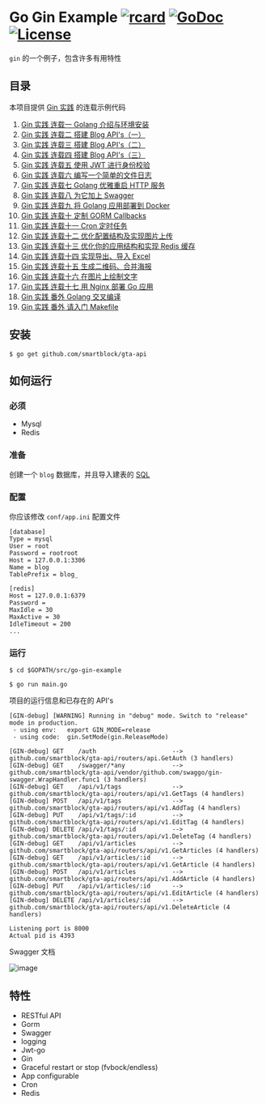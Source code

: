 # Go Gin Example [![rcard](https://goreportcard.com/badge/github.com/smartblock/gta-api)](https://goreportcard.com/report/github.com/smartblock/gta-api) [![GoDoc](http://img.shields.io/badge/go-documentation-blue.svg?style=flat-square)](https://godoc.org/github.com/smartblock/gta-api) [![License](http://img.shields.io/badge/license-mit-blue.svg?style=flat-square)](https://raw.githubusercontent.com/EDDYCJY/go-gin-example/master/LICENSE)

`gin` 的一个例子，包含许多有用特性

## 目录

本项目提供 [Gin 实践](https://segmentfault.com/a/1190000013297625) 的连载示例代码

1. [Gin 实践 连载一 Golang 介绍与环境安装](https://book.eddycjy.com/golang/gin/install.html)
2. [Gin 实践 连载二 搭建 Blog API's（一）](https://book.eddycjy.com/golang/gin/api-01.html)
3. [Gin 实践 连载三 搭建 Blog API's（二）](https://book.eddycjy.com/golang/gin/api-02.html)
4. [Gin 实践 连载四 搭建 Blog API's（三）](https://book.eddycjy.com/golang/gin/api-03.html)
5. [Gin 实践 连载五 使用 JWT 进行身份校验](https://book.eddycjy.com/golang/gin/jwt.html)
6. [Gin 实践 连载六 编写一个简单的文件日志](https://book.eddycjy.com/golang/gin/log.html)
7. [Gin 实践 连载七 Golang 优雅重启 HTTP 服务](https://book.eddycjy.com/golang/gin/reload-http.html)
8. [Gin 实践 连载八 为它加上 Swagger](https://book.eddycjy.com/golang/gin/swagger.html)
9. [Gin 实践 连载九 将 Golang 应用部署到 Docker](https://book.eddycjy.com/golang/gin/golang-docker.html)
10. [Gin 实践 连载十 定制 GORM Callbacks](https://book.eddycjy.com/golang/gin/gorm-callback.html)
11. [Gin 实践 连载十一 Cron 定时任务](https://book.eddycjy.com/golang/gin/cron.html)
12. [Gin 实践 连载十二 优化配置结构及实现图片上传](https://book.eddycjy.com/golang/gin/config-upload.html)
13. [Gin 实践 连载十三 优化你的应用结构和实现 Redis 缓存](https://book.eddycjy.com/golang/gin/application-redis.html)
14. [Gin 实践 连载十四 实现导出、导入 Excel](https://book.eddycjy.com/golang/gin/excel.html)
15. [Gin 实践 连载十五 生成二维码、合并海报](https://book.eddycjy.com/golang/gin/image.html)
16. [Gin 实践 连载十六 在图片上绘制文字](https://book.eddycjy.com/golang/gin/font.html)
17. [Gin 实践 连载十七 用 Nginx 部署 Go 应用](https://book.eddycjy.com/golang/gin/nginx.html)
18. [Gin 实践 番外 Golang 交叉编译](https://book.eddycjy.com/golang/gin/cgo.html)
19. [Gin 实践 番外 请入门 Makefile](https://book.eddycjy.com/golang/gin/makefile.html)

## 安装

```
$ go get github.com/smartblock/gta-api
```

## 如何运行

### 必须

- Mysql
- Redis

### 准备

创建一个 `blog` 数据库，并且导入建表的 [SQL](https://github.com/smartblock/gta-api/blob/master/docs/sql/blog.sql)

### 配置

你应该修改 `conf/app.ini` 配置文件

```
[database]
Type = mysql
User = root
Password = rootroot
Host = 127.0.0.1:3306
Name = blog
TablePrefix = blog_

[redis]
Host = 127.0.0.1:6379
Password =
MaxIdle = 30
MaxActive = 30
IdleTimeout = 200
...
```

### 运行

```
$ cd $GOPATH/src/go-gin-example

$ go run main.go
```

项目的运行信息和已存在的 API's

```
[GIN-debug] [WARNING] Running in "debug" mode. Switch to "release" mode in production.
 - using env:	export GIN_MODE=release
 - using code:	gin.SetMode(gin.ReleaseMode)

[GIN-debug] GET    /auth                     --> github.com/smartblock/gta-api/routers/api.GetAuth (3 handlers)
[GIN-debug] GET    /swagger/*any             --> github.com/smartblock/gta-api/vendor/github.com/swaggo/gin-swagger.WrapHandler.func1 (3 handlers)
[GIN-debug] GET    /api/v1/tags              --> github.com/smartblock/gta-api/routers/api/v1.GetTags (4 handlers)
[GIN-debug] POST   /api/v1/tags              --> github.com/smartblock/gta-api/routers/api/v1.AddTag (4 handlers)
[GIN-debug] PUT    /api/v1/tags/:id          --> github.com/smartblock/gta-api/routers/api/v1.EditTag (4 handlers)
[GIN-debug] DELETE /api/v1/tags/:id          --> github.com/smartblock/gta-api/routers/api/v1.DeleteTag (4 handlers)
[GIN-debug] GET    /api/v1/articles          --> github.com/smartblock/gta-api/routers/api/v1.GetArticles (4 handlers)
[GIN-debug] GET    /api/v1/articles/:id      --> github.com/smartblock/gta-api/routers/api/v1.GetArticle (4 handlers)
[GIN-debug] POST   /api/v1/articles          --> github.com/smartblock/gta-api/routers/api/v1.AddArticle (4 handlers)
[GIN-debug] PUT    /api/v1/articles/:id      --> github.com/smartblock/gta-api/routers/api/v1.EditArticle (4 handlers)
[GIN-debug] DELETE /api/v1/articles/:id      --> github.com/smartblock/gta-api/routers/api/v1.DeleteArticle (4 handlers)

Listening port is 8000
Actual pid is 4393
```

Swagger 文档

![image](https://i.imgur.com/bVRLTP4.jpg)

## 特性

- RESTful API
- Gorm
- Swagger
- logging
- Jwt-go
- Gin
- Graceful restart or stop (fvbock/endless)
- App configurable
- Cron
- Redis
